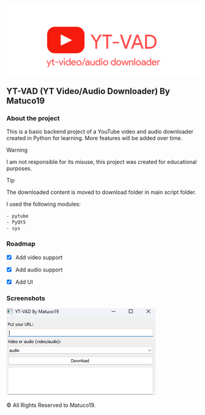 <center> <img src="Images/logo.png" > </center>



<h2> YT-VAD (YT Video/Audio Downloader) By Matuco19</h2>


<h3> About the project </h3>

This is a basic backend project of a YouTube video and audio downloader created in Python for learning. More features will be added over time.

>[!Warning]
>I am not responsible for its misuse, this project was created for educational purposes.

>[!TIP]
>The downloaded content is moved to download folder in main script folder.

I used the following modules: 

```
- pytube
- PyQt5
- sys
```

<h3> Roadmap </h3>

- [x] Add video support
- [x] Add audio support
- [x] Add UI


<h3> Screenshots </h3>

<img src="Images/ytvadScreenshot.png" >



&copy; All Rights Reserved to Matuco19.
